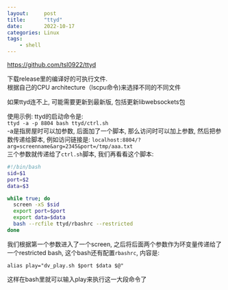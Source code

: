 ```yaml
---
layout:     post
title:      "ttyd"
date:       2022-10-17
categories: Linux
tags:
    - shell
---
```


https://github.com/tsl0922/ttyd

下载release里的编译好的可执行文件.  
根据自己的CPU architecture（lscpu命令)来选择不同的不同文件

如果ttyd连不上, 可能需要更新到最新版, 包括更新libwebsockets包

使用示例:
ttyd的启动命令是:  
`ttyd -a -p 8804 bash ttyd/ctrl.sh`  
-a是指房屋时可以加参数, 后面加了一个脚本, 那么访问时可以加上参数, 然后把参数传递给脚本, 例如访问链接是:
`localhost:8804/?arg=screenname&arg=2345&port=/tmp/aaa.txt`  
三个参数就传递给了`ctrl.sh`脚本, 我们再看看这个脚本:
```bash
#!/bin/bash
sid=$1
port=$2
data=$3

while true; do
  screen -xS $sid
  export port=$port
  export data=$data
  bash --rcfile ttyd/rbashrc --restricted
done
```
我们根据第一个参数进入了一个screen, 之后将后面两个参数作为环变量传递给了一个restricted bash, 这个bash还有配置`rbashrc`, 内容是:
```text
alias play="dv_play.sh $port $data $@"
```
这样在bash里就可以输入play来执行这一大段命令了